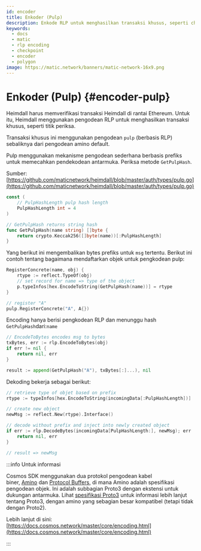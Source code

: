 ```yaml
---
id: encoder
title: Enkoder (Pulp)
description: Enkode RLP untuk menghasilkan transaksi khusus, seperti checkpoint
keywords:
  - docs
  - matic
  - rlp encoding
  - checkpoint
  - encoder
  - polygon
image: https://matic.network/banners/matic-network-16x9.png
---
```


# Enkoder (Pulp) {#encoder-pulp}

Heimdall harus memverifikasi transaksi Heimdall di rantai Ethereum. Untuk itu, Heimdall menggunakan pengodean RLP untuk menghasilkan transaksi khusus, seperti titik periksa.

Transaksi khusus ini menggunakan pengodean `pulp` (berbasis RLP) sebaliknya dari pengodean amino default.

Pulp menggunakan mekanisme pengodean sederhana berbasis prefiks untuk memecahkan pendekodean antarmuka. Periksa metode `GetPulpHash`.

Sumber: [https://github.com/maticnetwork/heimdall/blob/master/auth/types/pulp.go](https://github.com/maticnetwork/heimdall/blob/master/auth/types/pulp.go)

```go
const (
	// PulpHashLength pulp hash length
	PulpHashLength int = 4
)

// GetPulpHash returns string hash
func GetPulpHash(name string) []byte {
	return crypto.Keccak256([]byte(name))[:PulpHashLength]
}
```

Yang berikut ini mengembalikan bytes prefiks untuk `msg` tertentu.  Berikut ini contoh tentang bagaimana mendaftarkan objek untuk pengkodean pulp:

```go
RegisterConcrete(name, obj) {
	rtype := reflect.TypeOf(obj)
	// set record for name => type of the object
	p.typeInfos[hex.EncodeToString(GetPulpHash(name))] = rtype
}

// register "A"
pulp.RegisterConcrete("A", A{})
```

Encoding hanya berisi pengkodean RLP dan menunggu hash `GetPulpHash`dari:`name`

```go
// EncodeToBytes encodes msg to bytes
txBytes, err := rlp.EncodeToBytes(obj)
if err != nil {
	return nil, err
}

result := append(GetPulpHash("A"), txBytes[:]...), nil
```

Dekoding bekerja sebagai berikut:

```go
// retrieve type of objet based on prefix
rtype := typeInfos[hex.EncodeToString(incomingData[:PulpHashLength])]

// create new object
newMsg := reflect.New(rtype).Interface()

// decode without prefix and inject into newly created object
if err := rlp.DecodeBytes(incomingData[PulpHashLength:], newMsg); err != nil {
	return nil, err
}

// result => newMsg
```

:::info Untuk informasi

Cosmos SDK menggunakan dua protokol pengodean kabel biner, [Amino](https://github.com/tendermint/go-amino/) dan [Protocol Buffers](https://developers.google.com/protocol-buffers), di mana Amino adalah spesifikasi pengodean objek. Ini adalah subbagian Proto3 dengan ekstensi untuk dukungan antarmuka. Lihat [spesifikasi Proto3](https://developers.google.com/protocol-buffers/docs/proto3) untuk informasi lebih lanjut tentang Proto3, dengan amino yang sebagian besar kompatibel (tetapi tidak dengan Proto2).

Lebih lanjut di sini: [https://docs.cosmos.network/master/core/encoding.html](https://docs.cosmos.network/master/core/encoding.html)

:::
